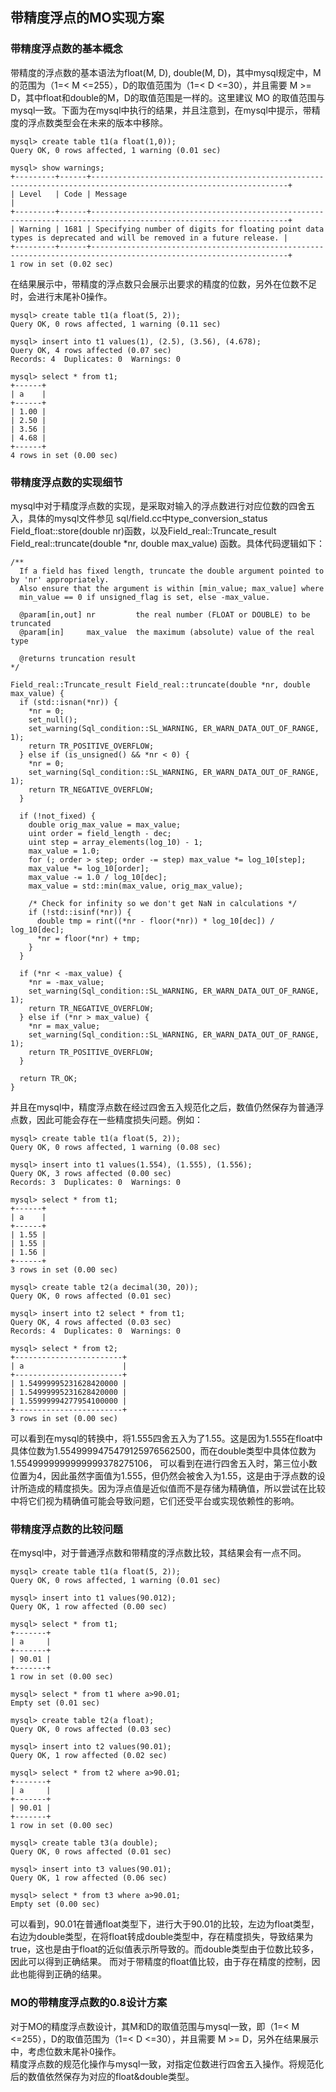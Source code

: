 ## 带精度浮点的MO实现方案

### 带精度浮点数的基本概念
  带精度的浮点数的基本语法为float(M, D), double(M, D)，其中mysql规定中，M的范围为（1=< M <=255），D的取值范围为（1=< D <=30），并且需要 M >= D，其中float和double的M，D的取值范围是一样的。这里建议 MO 的取值范围与mysql一致。下面为在mysql中执行的结果，并且注意到，在mysql中提示，带精度的浮点数类型会在未来的版本中移除。
```
mysql> create table t1(a float(1,0));
Query OK, 0 rows affected, 1 warning (0.01 sec)

mysql> show warnings;
+---------+------+------------------------------------------------------------------------------------------------------------------+
| Level   | Code | Message                                                                                                          |
+---------+------+------------------------------------------------------------------------------------------------------------------+
| Warning | 1681 | Specifying number of digits for floating point data types is deprecated and will be removed in a future release. |
+---------+------+------------------------------------------------------------------------------------------------------------------+
1 row in set (0.02 sec)
```
在结果展示中，带精度的浮点数只会展示出要求的精度的位数，另外在位数不足时，会进行末尾补0操作。
```
mysql> create table t1(a float(5, 2));
Query OK, 0 rows affected, 1 warning (0.11 sec)

mysql> insert into t1 values(1), (2.5), (3.56), (4.678);
Query OK, 4 rows affected (0.07 sec)
Records: 4  Duplicates: 0  Warnings: 0

mysql> select * from t1;
+------+
| a    |
+------+
| 1.00 |
| 2.50 |
| 3.56 |
| 4.68 |
+------+
4 rows in set (0.00 sec)
```

### 带精度浮点数的实现细节
  mysql中对于精度浮点数的实现，是采取对输入的浮点数进行对应位数的四舍五入，具体的mysql文件参见 sql/field.cc中type_conversion_status Field_float::store(double nr)函数，以及Field_real::Truncate_result Field_real::truncate(double *nr, double max_value) 函数。具体代码逻辑如下：
```
/**
  If a field has fixed length, truncate the double argument pointed to by 'nr' appropriately.
  Also ensure that the argument is within [min_value; max_value] where
  min_value == 0 if unsigned_flag is set, else -max_value.

  @param[in,out] nr         the real number (FLOAT or DOUBLE) to be truncated
  @param[in]     max_value  the maximum (absolute) value of the real type

  @returns truncation result
*/

Field_real::Truncate_result Field_real::truncate(double *nr, double max_value) {
  if (std::isnan(*nr)) {
    *nr = 0;
    set_null();
    set_warning(Sql_condition::SL_WARNING, ER_WARN_DATA_OUT_OF_RANGE, 1);
    return TR_POSITIVE_OVERFLOW;
  } else if (is_unsigned() && *nr < 0) {
    *nr = 0;
    set_warning(Sql_condition::SL_WARNING, ER_WARN_DATA_OUT_OF_RANGE, 1);
    return TR_NEGATIVE_OVERFLOW;
  }

  if (!not_fixed) {
    double orig_max_value = max_value;
    uint order = field_length - dec;
    uint step = array_elements(log_10) - 1;
    max_value = 1.0;
    for (; order > step; order -= step) max_value *= log_10[step];
    max_value *= log_10[order];
    max_value -= 1.0 / log_10[dec];
    max_value = std::min(max_value, orig_max_value);

    /* Check for infinity so we don't get NaN in calculations */
    if (!std::isinf(*nr)) {
      double tmp = rint((*nr - floor(*nr)) * log_10[dec]) / log_10[dec];
      *nr = floor(*nr) + tmp;
    }
  }

  if (*nr < -max_value) {
    *nr = -max_value;
    set_warning(Sql_condition::SL_WARNING, ER_WARN_DATA_OUT_OF_RANGE, 1);
    return TR_NEGATIVE_OVERFLOW;
  } else if (*nr > max_value) {
    *nr = max_value;
    set_warning(Sql_condition::SL_WARNING, ER_WARN_DATA_OUT_OF_RANGE, 1);
    return TR_POSITIVE_OVERFLOW;
  }

  return TR_OK;
}
```

并且在mysql中，精度浮点数在经过四舍五入规范化之后，数值仍然保存为普通浮点数，因此可能会存在一些精度损失问题。例如：
```
mysql> create table t1(a float(5, 2));
Query OK, 0 rows affected, 1 warning (0.08 sec)

mysql> insert into t1 values(1.554), (1.555), (1.556);
Query OK, 3 rows affected (0.00 sec)
Records: 3  Duplicates: 0  Warnings: 0

mysql> select * from t1;
+------+
| a    |
+------+
| 1.55 |
| 1.55 |
| 1.56 |
+------+
3 rows in set (0.00 sec)

mysql> create table t2(a decimal(30, 20));
Query OK, 0 rows affected (0.01 sec)

mysql> insert into t2 select * from t1;
Query OK, 4 rows affected (0.03 sec)
Records: 4  Duplicates: 0  Warnings: 0

mysql> select * from t2;
+------------------------+
| a                      |
+------------------------+
| 1.54999995231628420000 |
| 1.54999995231628420000 |
| 1.55999994277954100000 |
+------------------------+
3 rows in set (0.00 sec)
```
可以看到在mysql的转换中，将1.555四舍五入为了1.55。这是因为1.555在float中具体位数为1.5549999475479125976562500，而在double类型中具体位数为1.5549999999999999378275106，
可以看到在进行四舍五入时，第三位小数位置为4，因此虽然字面值为1.555，但仍然会被舍入为1.55，这是由于浮点数的设计所造成的精度损失。因为浮点值是近似值而不是存储为精确值，所以尝试在比较中将它们视为精确值可能会导致问题，它们还受平台或实现依赖性的影响。


### 带精度浮点数的比较问题
  在mysql中，对于普通浮点数和带精度的浮点数比较，其结果会有一点不同。
```
mysql> create table t1(a float(5, 2));
Query OK, 0 rows affected, 1 warning (0.01 sec)

mysql> insert into t1 values(90.012);
Query OK, 1 row affected (0.00 sec)

mysql> select * from t1;
+-------+
| a     |
+-------+
| 90.01 |
+-------+
1 row in set (0.00 sec)

mysql> select * from t1 where a>90.01;
Empty set (0.01 sec)

mysql> create table t2(a float);
Query OK, 0 rows affected (0.03 sec)

mysql> insert into t2 values(90.01);
Query OK, 1 row affected (0.02 sec)

mysql> select * from t2 where a>90.01;
+-------+
| a     |
+-------+
| 90.01 |
+-------+
1 row in set (0.00 sec)

mysql> create table t3(a double);
Query OK, 0 rows affected (0.01 sec)

mysql> insert into t3 values(90.01);
Query OK, 1 row affected (0.06 sec)

mysql> select * from t3 where a>90.01;
Empty set (0.00 sec)
```
可以看到，90.01在普通float类型下，进行大于90.01的比较，左边为float类型，右边为double类型，在将float转成double类型中，存在精度损失，导致结果为true，这也是由于float的近似值表示所导致的。而double类型由于位数比较多，因此可以得到正确结果。
而对于带精度的float值比较，由于存在精度的控制，因此也能得到正确的结果。

### MO的带精度浮点数的0.8设计方案
  对于MO的精度浮点数设计，其M和D的取值范围与mysql一致，即（1=< M <=255），D的取值范围为（1=< D <=30），并且需要 M >= D，另外在结果展示中，考虑位数末尾补0操作。  
  精度浮点数的规范化操作与mysql一致，对指定位数进行四舍五入操作。将规范化后的数值依然保存为对应的float&double类型。
